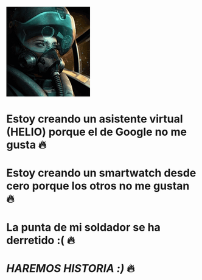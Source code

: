 
![](https://github.com/NoSoyDani/NoSoyDani/blob/master/tenor.gif)

# Estoy creando un asistente virtual (HELIO) porque el de Google no me gusta :fire: 

# Estoy creando un smartwatch desde cero porque los otros no me gustan :fire:

# La punta de mi soldador se ha derretido :( :fire:

# _HAREMOS HISTORIA :)_ :fire:
